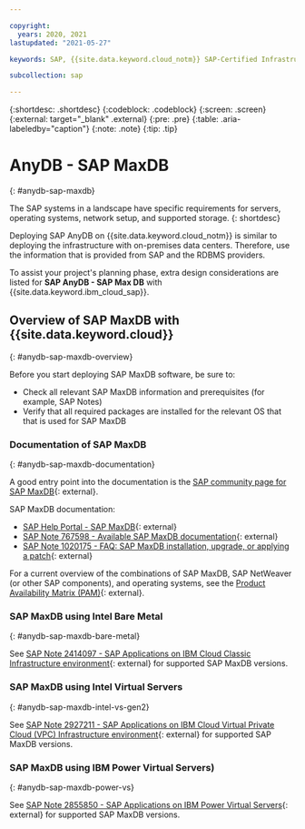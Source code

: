 ```yaml
---

copyright:
  years: 2020, 2021
lastupdated: "2021-05-27"

keywords: SAP, {{site.data.keyword.cloud_notm}} SAP-Certified Infrastructure, {{site.data.keyword.ibm_cloud_sap}}, SAP Workloads

subcollection: sap

---
```


{:shortdesc: .shortdesc}
{:codeblock: .codeblock}
{:screen: .screen}
{:external: target="_blank" .external}
{:pre: .pre}
{:table: .aria-labeledby="caption"}
{:note: .note}
{:tip: .tip}

# AnyDB - SAP MaxDB
{: #anydb-sap-maxdb}

The SAP systems in a landscape have specific requirements for servers, operating systems, network setup, and supported storage.
{: shortdesc}

Deploying SAP AnyDB on {{site.data.keyword.cloud_notm}} is similar to deploying the infrastructure with on-premises data centers. Therefore, use the information that is provided from SAP and the RDBMS providers.

To assist your project's planning phase, extra design considerations are listed for **SAP AnyDB - SAP Max DB** with {{site.data.keyword.ibm_cloud_sap}}.

## Overview of SAP MaxDB with {{site.data.keyword.cloud}}
{: #anydb-sap-maxdb-overview}

Before you start deploying SAP MaxDB software, be sure to:
- Check all relevant SAP MaxDB information and prerequisites (for example, SAP Notes)
- Verify that all required packages are installed for the relevant OS that that is used for SAP MaxDB

### Documentation of SAP MaxDB
{: #anydb-sap-maxdb-documentation}

A good entry point into the documentation is the [SAP community page for SAP MaxDB](https://community.sap.com/topics/maxdb){: external}.

SAP MaxDB documentation:
- [SAP Help Portal - SAP MaxDB](https://help.sap.com/viewer/product/SAP_MAXDB/latest/en-US){: external}
- [SAP Note 767598 - Available SAP MaxDB documentation](https://launchpad.support.sap.com/#/notes/767598){: external}
- [SAP Note 1020175 - FAQ: SAP MaxDB installation, upgrade, or applying a patch](https://launchpad.support.sap.com/#/notes/1020175){: external}

For a current overview of the combinations of SAP MaxDB, SAP NetWeaver (or other SAP components), and operating systems, see the [Product Availability Matrix (PAM)](http://support.sap.com/pam){: external}.

### SAP MaxDB using Intel Bare Metal
{: #anydb-sap-maxdb-bare-metal}

See [SAP Note 2414097 - SAP Applications on IBM Cloud Classic Infrastructure environment](https://launchpad.support.sap.com/#/notes/2414097){: external} for supported SAP MaxDB versions.

### SAP MaxDB using Intel Virtual Servers
{: #anydb-sap-maxdb-intel-vs-gen2}

See [SAP Note 2927211 - SAP Applications on IBM Cloud Virtual Private Cloud (VPC) Infrastructure environment](https://launchpad.support.sap.com/#/notes/2927211){: external} for supported SAP MaxDB versions.

### SAP MaxDB using IBM Power Virtual Servers)
{: #anydb-sap-maxdb-power-vs}

See [SAP Note 2855850 - SAP Applications on IBM Power Virtual Servers](https://launchpad.support.sap.com/#/notes/2855850){: external} for supported SAP MaxDB versions.

